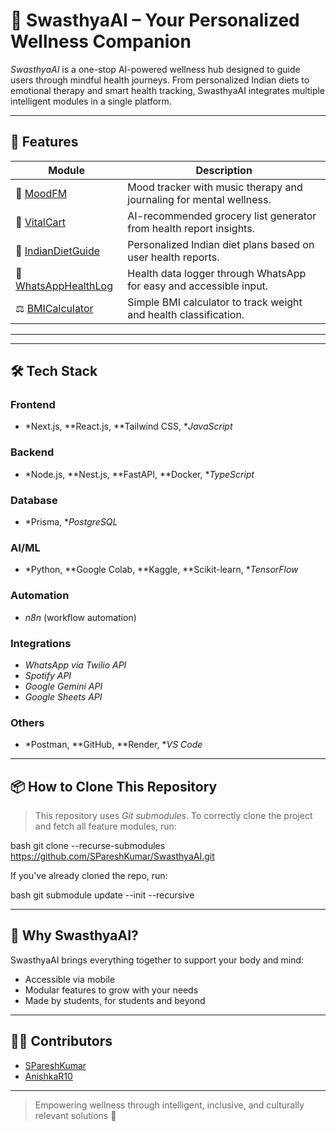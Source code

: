 # 🧠 SwasthyaAI – Your Personalized Wellness Companion

*SwasthyaAI* is a one-stop AI-powered wellness hub designed to guide users through mindful health journeys. From personalized Indian diets to emotional therapy and smart health tracking, SwasthyaAI integrates multiple intelligent modules in a single platform.

---

## 🚀 Features

| Module | Description |
|--------|-------------|
| 🧠 [MoodFM](https://github.com/SPareshKumar/Mood.FM) | Mood tracker with music therapy and journaling for mental wellness. |
| 🛒 [VitalCart](https://github.com/AnishkaR10/VitalCart) | AI-recommended grocery list generator from health report insights. |
| 🥗 [IndianDietGuide](https://github.com/AnishkaR10/Indian-Diet-Guide) | Personalized Indian diet plans based on user health reports. |
| 📱 [WhatsAppHealthLog](https://github.com/SPareshKumar/Smart-Health-Log-via-WhatsApp) | Health data logger through WhatsApp for easy and accessible input. |
| ⚖ [BMICalculator](https://github.com/AnishkaR10/BMI-Calculator) | Simple BMI calculator to track weight and health classification. |

---

---

## 🛠 Tech Stack

### Frontend
- *Next.js, **React.js, **Tailwind CSS, **JavaScript*

### Backend
- *Node.js, **Nest.js, **FastAPI, **Docker, **TypeScript*

### Database
- *Prisma, **PostgreSQL*

### AI/ML
- *Python, **Google Colab, **Kaggle, **Scikit-learn, **TensorFlow*

### Automation
- *n8n* (workflow automation)

### Integrations
- *WhatsApp via Twilio API*
- *Spotify API*
- *Google Gemini API*
- *Google Sheets API*

### Others
- *Postman, **GitHub, **Render, **VS Code*

---

## 📦 How to Clone This Repository

> This repository uses *Git submodules*. To correctly clone the project and fetch all feature modules, run:

bash
git clone --recurse-submodules https://github.com/SPareshKumar/SwasthyaAI.git


If you've already cloned the repo, run:

bash
git submodule update --init --recursive


---

## 🤖 Why SwasthyaAI?

SwasthyaAI brings everything together to support your body and mind:
- Accessible via mobile
- Modular features to grow with your needs
- Made by students, for students and beyond

---

## 🧑‍💻 Contributors

- [SPareshKumar](https://github.com/SPareshKumar)
- [AnishkaR10](https://github.com/AnishkaR10)

---

> Empowering wellness through intelligent, inclusive, and culturally relevant solutions 🌱
